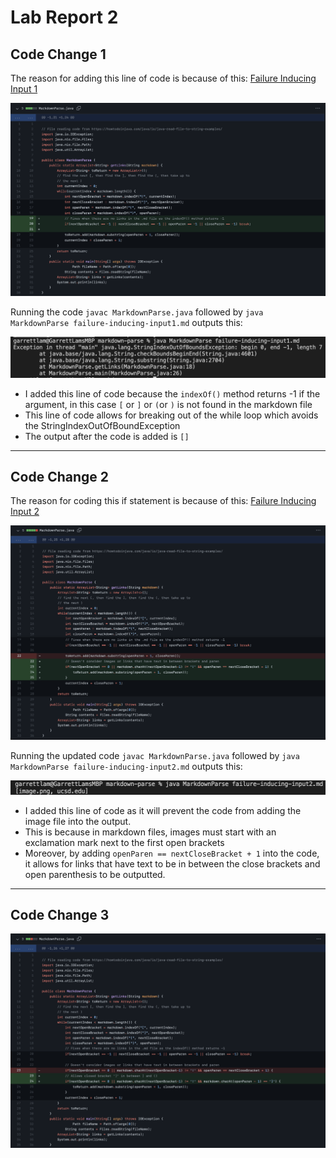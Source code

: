 # Lab Report 2

## Code Change 1
The reason for adding this line of code is because of this: [Failure Inducing Input 1](https://github.com/garrett-lam/markdown-parse/commit/30dd4293655185b8c192a5d6a092b6849e9aa693)

![code change 1](codechangeone.png)

Running the code `javac MarkdownParse.java` followed by `java MarkdownParse failure-inducing-input1.md` outputs this:

![fail1output](fail1output.png)

* I added this line of code because the `indexOf()` method returns -1 if the argument, in this case `[` or `]` or `(`or `)` is not found in the markdown file
* This line of code allows for breaking out of the while loop which avoids the StringIndexOutOfBoundException
* The output after the code is added is `[]`

---

## Code Change 2
The reason for coding this if statement is because of this: [Failure Inducing Input 2](https://github.com/garrett-lam/markdown-parse/commit/993ca3cffa6ad9b1c22fc1bf26b953107ab9489b)


![code change 2](codechangetwo.png)

Running the updated code `javac MarkdownParse.java` followed by `java MarkdownParse failure-inducing-input2.md` outputs this:

![fail2output](fail2output.png)

* I added this line of code as it will prevent the code from adding the image file into the output. 
* This is because in markdown files, images must start with an exclamation mark next to the first open brackets
* Moreover, by adding `openParen == nextCloseBracket + 1` into the code, it allows for links that have text to be in between the close brackets and open parenthesis to be outputted.

---
## Code Change 3

![code change 3](codechangethree.png)


